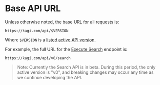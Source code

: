 # Base API URL

Unless otherwise noted, the base URL for all requests is:

```
https://kagi.com/api/$VERSION
```

Where `$VERSION` is a [listed active API version](../api-version.md).

For example, the full URL for the [Execute Search](endpoints/execute-search.md)
endpoint is:

```
https://kagi.com/api/v0/search
```

> Note: Currently the Search API is in beta. During this period, the only
> active version is "v0", and breaking changes may occur any time as we 
> continue developing the API.


